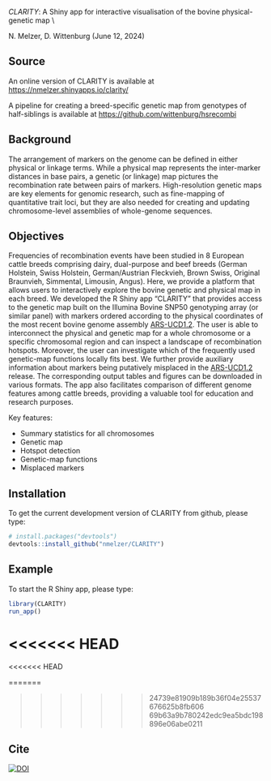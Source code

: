 *CLARITY*: A Shiny app for interactive visualisation of the bovine
physical-genetic map \

N. Melzer, D. Wittenburg
(June 12, 2024)


## Source

An online version of CLARITY is available at
<https://nmelzer.shinyapps.io/clarity/>

A pipeline for creating a breed-specific genetic map from genotypes of
half-siblings is available at <https://github.com/wittenburg/hsrecombi>


## Background

The arrangement of markers on the genome can be defined in either
physical or linkage terms. While a physical map represents the
inter-marker distances in base pairs, a genetic (or linkage) map
pictures the recombination rate between pairs of markers.
High-resolution genetic maps are key elements for genomic research, such
as fine-mapping of quantitative trait loci, but they are also needed for
creating and updating chromosome-level assemblies of whole-genome
sequences.

## Objectives

Frequencies of recombination events have been studied in 8 European
cattle breeds comprising dairy, dual-purpose and beef breeds (German
Holstein, Swiss Holstein, German/Austrian Fleckvieh, Brown Swiss,
Original Braunvieh, Simmental, Limousin, Angus). Here, we provide a
platform that allows users to interactively explore the bovine genetic
and physical map in each breed. We developed the R Shiny app “CLARITY”
that provides access to the genetic map built on the Illumina Bovine
SNP50 genotyping array (or similar panel) with markers ordered according
to the physical coordinates of the most recent bovine genome assembly
[ARS-UCD1.2](https://bovinegenome.elsiklab.missouri.edu/downloads/ARS-UCD1.2).
The user is able to interconnect the physical and genetic map for a
whole chromosome or a specific chromosomal region and can inspect a
landscape of recombination hotspots. Moreover, the user can investigate
which of the frequently used genetic-map functions locally fits best. We
further provide auxiliary information about markers being putatively
misplaced in the
[ARS-UCD1.2](https://bovinegenome.elsiklab.missouri.edu/downloads/ARS-UCD1.2)
release. The corresponding output tables and figures can be downloaded
in various formats. The app also facilitates comparison of different
genome features among cattle breeds, providing a valuable tool for
education and research purposes.

Key features:

- Summary statistics for all chromosomes
- Genetic map
- Hotspot detection
- Genetic-map functions
- Misplaced markers

## Installation

To get the current development version of CLARITY from github, please
type:

``` r
# install.packages("devtools")
devtools::install_github("nmelzer/CLARITY")
```

## Example

To start the R Shiny app, please type:

``` r
library(CLARITY)
run_app()
```


<<<<<<< HEAD
=======
<<<<<<< HEAD


=======
>>>>>>> 24739e81909b189b36f04e25537676625b8fb606
>>>>>>> 69b63a9b780242edc9ea5bdc198896e06abe0211
## Cite
[![DOI](https://zenodo.org/badge/DOI/10.5281/zenodo.11620802.svg)](https://doi.org/10.5281/zenodo.11620802)
